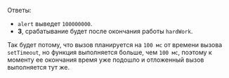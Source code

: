 Ответы:

- `alert` выведет `100000000`.
- **3**, срабатывание будет после окончания работы `hardWork`.

Так будет потому, что вызов планируется на `100 мс` от времени вызова `setTimeout`, но функция выполняется больше, чем `100 мс`, поэтому к моменту ее окончания время уже подошло и отложенный вызов выполняется тут же.